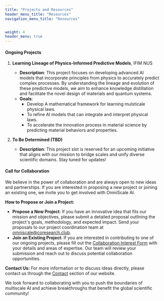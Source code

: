 ```yaml
---
title: "Projects and Resources"
header_menu_title: "Resources"
navigation_menu_title: "Resources"


weight: 4
header_menu: true
---
```


#### Ongoing Projects

1. **Learning Lineage of Physics-Informed Predictive Models**, IFIM NUS
   - **Description**: This project focuses on developing advanced AI models that incorporate principles from physics to accurately predict complex processes. By understanding the lineage and evolution of these predictive models, we aim to enhance knowledge distillation and facilitate the novel design of materials and quantum systems.
   - **Goals**:
     - Develop A mathematical framework for learning mulsticale physical laws.
     - To refine AI models that can integrate and interpret physical laws.
     - To accelerate the innovation process in material science by predicting material behaviors and properties.

2. **To Be Determined (TBD)**
   - **Description**: This project slot is reserved for an upcoming initiative that aligns with our mission to bridge scales and unify diverse scientific domains. Stay tuned for updates!

#### Call for Collaboration

We believe in the power of collaboration and are always open to new ideas and partnerships. If you are interested in proposing a new project or joining an existing one, we invite you to get involved with OmniScale AI.

**How to Propose or Join a Project:**
- **Propose a New Project**: If you have an innovative idea that fits our mission and objectives, please submit a detailed proposal outlining the project's goals, methodology, and expected impact. Send your proposals to our project coordination team at [omniscale@coresearch.club](mailto:omniscale@coresearch.club).
- **Join an Existing Project**: If you are interested in contributing to one of our ongoing projects, please fill out the [Collaboration Interest Form](https://forms.gle/NqKYXF3FaQzjDQhS7) with your details and areas of expertise. Our team will review your submission and reach out to discuss potential collaboration opportunities.

**Contact Us:**
For more information or to discuss ideas directly, please contact us through the [Contact](#contact) section of our website.

We look forward to collaborating with you to push the boundaries of multiscale AI and achieve breakthroughs that benefit the global scientific community!